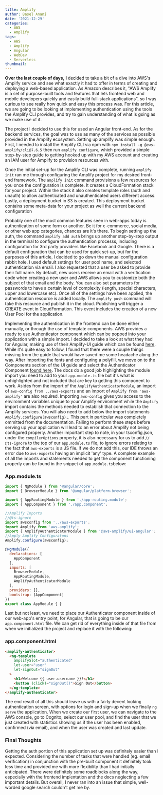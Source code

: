 ```yaml
---
title: Amplify
author: Basel Anani
date: '2021-12-29'
categories:
  - AWS
  - Amplify
tags:
  - AWS
  - Amplify
  - Angular
  - WebDev
  - Serverless
thumbnail: 
---
```


**Over the last couple of days,** I decided to take a bit of a dive into AWS's Amplify service and see what exactly it had to offer in terms of creating and deploying a web-based application. As Amazon describes it, "AWS Amplify is a set of purpose-built tools and features that lets frontend web and mobile developers quickly and easily build full-stack applications", so I was curious to see really how quick and easy this process was. For this article, we are going to be looking at implementing authentication using the tools the Amplify CLI provides, and try to gain understanding of what is going as we make use of it.

The project I decided to use this for used an Angular front-end. As for the backend services, the goal was to use as many of the services as possible provided in the Amplify ecosystem. Setting up amplify was simple enough. First, I needed to install the Amplify CLI via npm with `npm install -g @aws-amplify/cli@7.6.5` then run `amplify configure`, which provided a simple step-by-step guide to getting hooked up with my AWS account and creating an IAM user for Amplify to provision resources with.

Once the initial set-up for the Amplify CLI was complete, running `amplify init` ran me through configuring the Amplify project for my desired front-end framework. The `amplify init` command provisions a few resources for you once the configuration is complete. It creates a CloudFormation stack for your project. Within the stack it also creates template roles (auth and unauth) to allow authenticated and unauthenticated users different access. Lastly, a deployment bucket in S3 is created. This deployment bucket contains some meta-data for your project as well the current backend configuration

Probably one of the most common features seen in web-apps today is authentication of some form or another. Be it for e-commerce, social media, or other web app categories, chances are it's there. To begin setting up the auth, the command `amplify add auth` brings up another step-by-step output in the terminal to configure the authentication processs, including configuration for 3rd party providers like Facebook and Google. There is a default configuration that can be used for quick set-up, but for the purposes of this article, I decided to go down the manual configuration rabbit hole. I used default settings for user pool name, and selected authentication via email. I also requested that a user be asked to provide their full name. By default, new users receive an email with a verification code when creating a new user and AWS allows you to customize both the subject of that email and the body. You can also set parameters for passwords to have a certain level of complexity (length, special characters, upper and lowercase etc). Once all of the settings have been applied, the authentication resource is added locally. The `amplify push` command will take this resource and publish it in the cloud. Publishing will trigger a CREATE event in CloudFormation. This event includes the creation of a new User Pool for the application.

Implementing the authentication in the frontend can be done either manually, or through the use of template components. AWS provides a ready to use Authenticator component which can be popped into your application with a simple import. I decided to take a look at what they had for Angular, making use of their Amplify-UI guide which can be found [here](https://ui.docs.amplify.aws/getting-started/installation?platform=angular). While it's quite easy to follow, I found that there were a couple things missing from the guide that would have saved me some headache along the way. After importing the fonts and configuring a polyfill, we move on to the Components section of the UI guide and select the Authenticator Component [found here](https://ui.docs.amplify.aws/components/authenticator?platform=angular). The docs do a good job highlighting the module import you need to add to your `app.module.ts` file but it's what is unhighlighted and not included that are key to getting this component to work. Asides from the import of the `AmplifyAuthenticatorModule`, an import of `aws-config from ../aws-exports` and an import of `Amplify from 'aws-amplify'` are also required. Importing `aws-config` gives you access to the environment variables unique to your Amplify environment while the `Amplify` import contains the methods needed to establish that connection to the Amplify services. You will also need to add below the import statements `Amplify.configure(awsconfig);`. This part in particular was completely ommitted from the documentation. Failing to perform these steps before serving up your application will lead to an error about Amplify not being configured properly. Another important step to note, in your tsconfig.json, under the `compilerOptions` property, it is also necessary for us to add `// @ts-ignore` to the top of our `app.module.ts` file, to ignore errors relating to the fact that `aws-exports` is a JS file. If we do not add this, our IDE throws an error due to `aws-exports` having an implicit 'any' type. A complete example of all the imports and statements needed to get the component functioning properly can be found in the snippet of `app.module.ts`below:

### App.module.ts
```javascript
import { NgModule } from '@angular/core';
import { BrowserModule } from '@angular/platform-browser';

import { AppRoutingModule } from './app-routing.module';
import { AppComponent } from './app.component';

//Amplify Imports
//@ts-ignore
import awsconfig from '../aws-exports';
import Amplify from 'aws-amplify';
import { AmplifyAuthenticatorModule } from '@aws-amplify/ui-angular';
//Apply Amplify Configuratons
Amplify.configure(awsconfig);

@NgModule({
  declarations: [
    AppComponent
  ],
  imports: [
    BrowserModule,
    AppRoutingModule,
    AmplifyAuthenticatorModule
  ],
  providers: [],
  bootstrap: [AppComponent]
})
export class AppModule { }
```

Last but not least, we need to place our Authenticator component inside of our web-app's entry point, for Angular, that is going to be our `app.component.html` file. We can get rid of everything inside of that file from when we initialized the project and replace it with the following:

### app.component.html
```html
<amplify-authenticator>
  <ng-template
    amplifySlot="authenticated"
    let-user="user"
    let-signOut="signOut"
  >
    <h1>Welcome {{ user.username }}!</h1>
    <button (click)="signOut()">Sign Out</button>
  </ng-template>
</amplify-authenticator>
```

The end result of all this should leave us with a fairly decent looking authentication screen, with options for login and sign-up when we finally `ng serve` the application. When we create our first user, we can navigate to the AWS console, go to Cognito, select our user pool, and find the user that we just created with statistics showing us if the user has been enabled, confirmed (via email), and when the user was created and last update.

### Final Thoughts
Getting the auth portion of this application set up was definitely easier than I expected. Considering the number of tasks that were handled (eg. email verification) in conjunction with the pre-built component it definitely took less time and provided me with more flexibility than I had initially anticipated. There were definitely some roadblocks along the way, especially with the frontend implentation and the docs neglecting a few important details. But overall, I never ran into an issue that simple, well-worded google search couldn't get me by. 



